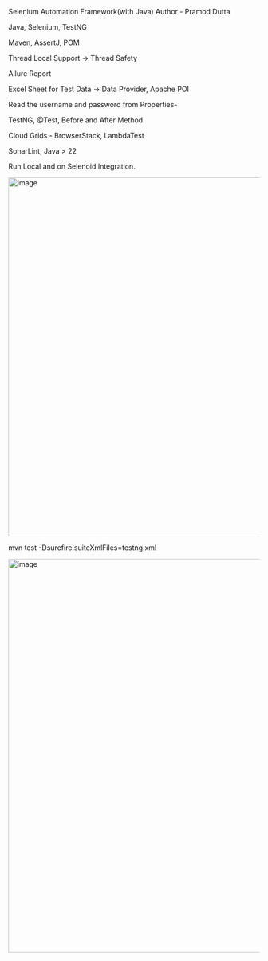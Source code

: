 Selenium Automation Framework(with Java)
Author - Pramod Dutta

Java, Selenium, TestNG

Maven, AssertJ, POM

Thread Local Support → Thread Safety

Allure Report

Excel Sheet for Test Data → Data Provider, Apache POI

Read the username and password from Properties-

TestNG, @Test, Before and After Method.

Cloud Grids - BrowserStack, LambdaTest

SonarLint, Java > 22

Run Local and on Selenoid Integration.

<img width="718" alt="image" src="https://github.com/user-attachments/assets/db57c178-d359-470b-9aa2-d9f0a21825fa" />

mvn test -Dsurefire.suiteXmlFiles=testng.xml

<img width="788" alt="image" src="https://github.com/user-attachments/assets/79dc1b6d-8381-4532-9028-0851b5587f87" />


